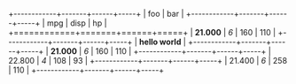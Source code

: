 +------------+-------+------+-----+
| foo                | bar        |
+------------+-------+------+-----+
| mpg                | disp | hp  |
+============+=======+======+=====+
| **21.000** | _6_   | 160  | 110 |
+------------+-------+------+-----+
| **hello world**                 |
+------------+-------+------+-----+
| **21.000** | _6_   | 160  | 110 |
+------------+-------+------+-----+
| 22.800     | _4_   | 108  | 93  |
+------------+-------+------+-----+
| 21.400     | _6_   | 258  | 110 |
+------------+-------+------+-----+ 
